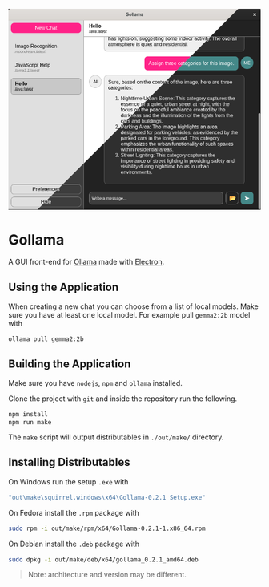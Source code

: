 ![Screenshot](./screenshot.png)

# Gollama

A GUI front-end for [Ollama](https://ollama.com) made with
[Electron](https://www.electronjs.org).

## Using the Application

When creating a new chat you can choose from a list of local models. Make sure
you have at least one local model. For example pull `gemma2:2b` model with

```
ollama pull gemma2:2b
```

## Building the Application

Make sure you have `nodejs`, `npm` and `ollama` installed.

Clone the project with `git` and inside the repository run the following.

```
npm install
npm run make
```

The `make` script will output distributables in `./out/make/` directory.

## Installing Distributables

On Windows run the setup `.exe` with

```cmd
"out\make\squirrel.windows\x64\Gollama-0.2.1 Setup.exe"
```

On Fedora install the `.rpm` package with

```bash
sudo rpm -i out/make/rpm/x64/Gollama-0.2.1-1.x86_64.rpm
```

On Debian install the `.deb` package with

```bash
sudo dpkg -i out/make/deb/x64/gollama_0.2.1_amd64.deb
```

> Note: architecture and version may be different.
